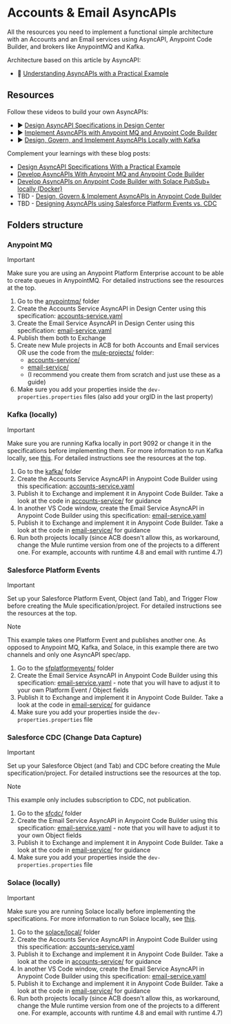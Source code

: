 # Accounts & Email AsyncAPIs

All the resources you need to implement a functional simple architecture with an Accounts and an Email services using AsyncAPI, Anypoint Code Builder, and brokers like AnypointMQ and Kafka.

Architecture based on this article by AsyncAPI: 
- 📘 [Understanding AsyncAPIs with a Practical Example](https://www.asyncapi.com/blog/understanding-asyncapis)

## Resources

Follow these videos to build your own AsyncAPIs:

- ▶️ [Design AsyncAPI Specifications in Design Center](https://www.youtube.com/watch?v=GQXRW5C6U0s)
- ▶️ [Implement AsyncAPIs with Anypoint MQ and Anypoint Code Builder](https://www.youtube.com/watch?v=sf7zx_KHxLA)
- ▶️ [Design, Govern, and Implement AsyncAPIs Locally with Kafka](https://www.youtube.com/watch?v=825T7VpyaBk)

Complement your learnings with these blog posts:

- [Design AsyncAPI Specifications With a Practical Example](https://blogs.mulesoft.com/dev-guides/how-to-design-asyncapi-specifications/)
- [Develop AsyncAPIs With Anypoint MQ and Anypoint Code Builder](https://blogs.mulesoft.com/dev-guides/develop-asyncapis-with-anypoint-mq-and-anypoint-code-builder/)
- [Develop AsyncAPIs on Anypoint Code Builder with Solace PubSub+ locally (Docker)](https://www.prostdev.com/post/how-to-develop-asyncapis-on-anypoint-code-builder-with-solace-pubsub-locally-docker)
- TBD - [Design, Govern & Implement AsyncAPIs in Anypoint Code Builder](https://blogs.mulesoft.com/)
- TBD - [Designing AsyncAPIs using Salesforce Platform Events vs. CDC](https://blogs.mulesoft.com/)

## Folders structure

### Anypoint MQ

> [!IMPORTANT]
> Make sure you are using an Anypoint Platform Enterprise account to be able to create queues in AnypointMQ. For detailed instructions see the resources at the top.

1. Go to the [anypointmq/](/anypointmq/) folder
2. Create the Accounts Service AsyncAPI in Design Center using this specification: [accounts-service.yaml](anypointmq/specifications/accounts-service.yaml)
3. Create the Email Service AsyncAPI in Design Center using this specification: [email-service.yaml](anypointmq/specifications/email-service.yaml)
4. Publish them both to Exchange
5. Create new Mule projects in ACB for both Accounts and Email services OR use the code from the [mule-projects/](anypointmq/mule-projects/) folder:
    - [accounts-service/](anypointmq/mule-projects/accounts-service/)
    - [email-service/](anypointmq/mule-projects/email-service/)
    - (I recommend you create them from scratch and just use these as a guide)
6. Make sure you add your properties inside the `dev-properties.properties` files (also add your orgID in the last property)

### Kafka (locally)

> [!IMPORTANT]
> Make sure you are running Kafka locally in port 9092 or change it in the specifications before implementing them. For more information to run Kafka locally, see [this](https://github.com/sahansera/kafka-docker). For detailed instructions see the resources at the top.

1. Go to the [kafka/](/kafka/) folder
2. Create the Accounts Service AsyncAPI in Anypoint Code Builder using this specification: [accounts-service.yaml](kafka/specifications/accounts-service.yaml)
3. Publish it to Exchange and implement it in Anypoint Code Builder. Take a look at the code in [accounts-service/](kafka/mule-projects/accounts-service/) for guidance
4. In another VS Code window, create the Email Service AsyncAPI in Anypoint Code Builder using this specification: [email-service.yaml](kafka/specifications/email-service.yaml)
5. Publish it to Exchange and implement it in Anypoint Code Builder. Take a look at the code in [email-service/](kafka/mule-projects/email-service/) for guidance
6. Run both projects locally (since ACB doesn't allow this, as workaround, change the Mule runtime version from one of the projects to a different one. For example, accounts with runtime 4.8 and email with runtime 4.7)

### Salesforce Platform Events

> [!IMPORTANT]
> Set up your Salesforce Platform Event, Object (and Tab), and Trigger Flow before creating the Mule specification/project. For detailed instructions see the resources at the top.

> [!NOTE]
> This example takes one Platform Event and publishes another one. As opposed to Anypoint MQ, Kafka, and Solace, in this example there are two channels and only one AsyncAPI spec/app.

1. Go to the [sfplatformevents/](/sfplatformevents/) folder
2. Create the Email Service AsyncAPI in Anypoint Code Builder using this specification: [email-service.yaml](/sfplatformevents/specifications/email-service.yaml) - note that you will have to adjust it to your own Platform Event / Object fields
3. Publish it to Exchange and implement it in Anypoint Code Builder. Take a look at the code in [email-service/](/sfplatformevents/mule-projects/email-service/) for guidance
4. Make sure you add your properties inside the `dev-properties.properties` file

### Salesforce CDC (Change Data Capture)

> [!IMPORTANT]
> Set up your Salesforce Object (and Tab) and CDC before creating the Mule specification/project. For detailed instructions see the resources at the top.

> [!NOTE]
> This example only includes subscription to CDC, not publication.

1. Go to the [sfcdc/](/sfcdc/) folder
2. Create the Email Service AsyncAPI in Anypoint Code Builder using this specification: [email-service.yaml](/sfcdc/specifications/email-service.yaml) - note that you will have to adjust it to your own Object fields
3. Publish it to Exchange and implement it in Anypoint Code Builder. Take a look at the code in [email-service/](/sfcdc/mule-projects/email-service/) for guidance
4. Make sure you add your properties inside the `dev-properties.properties` file

### Solace (locally)

> [!IMPORTANT]
> Make sure you are running Solace locally before implementing the specifications. For more information to run Solace locally, see [this](https://www.prostdev.com/post/how-to-develop-asyncapis-on-anypoint-code-builder-with-solace-pubsub-locally-docker).

1. Go to the [solace/local/](/solace/local/) folder
2. Create the Accounts Service AsyncAPI in Anypoint Code Builder using this specification: [accounts-service.yaml](solace/local/specifications/accounts-service.yaml)
3. Publish it to Exchange and implement it in Anypoint Code Builder. Take a look at the code in [accounts-service/](solace/local/mule-projects/accounts-service/) for guidance
4. In another VS Code window, create the Email Service AsyncAPI in Anypoint Code Builder using this specification: [email-service.yaml](solace/local/specifications/email-service.yaml)
5. Publish it to Exchange and implement it in Anypoint Code Builder. Take a look at the code in [email-service/](solace/local/mule-projects/email-service/) for guidance
6. Run both projects locally (since ACB doesn't allow this, as workaround, change the Mule runtime version from one of the projects to a different one. For example, accounts with runtime 4.8 and email with runtime 4.7)